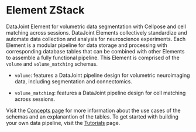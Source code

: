 # Element ZStack

DataJoint Element for volumetric data segmentation with Cellpose and cell matching across sessions. DataJoint Elements
collectively standardize and automate data collection and analysis for neuroscience
experiments. Each Element is a modular pipeline for data storage and processing with
corresponding database tables that can be combined with other Elements to assemble a
fully functional pipeline. This Element is comprised of the `volume` and
`volume_matching` schemas. 

- `volume`: features a DataJoint pipeline design for volumetric neuroimaging data, including
  segmentation and connectomics.

- `volume_matching`: features a DataJoint pipeline design for cell matching
  across sessions.

Visit the [Concepts page](./concepts.md) for more information about the use
cases of the schemas and an explanantion of the tables. To get started with
building your own data pipeline, visit the [Tutorials](./tutorials/index.md) page.
